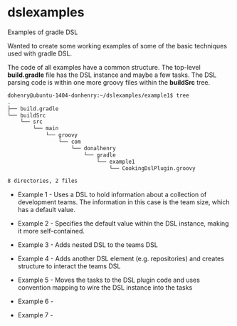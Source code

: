 dslexamples
======================
Examples of gradle DSL

Wanted to create some working examples of some of the basic techniques used with gradle DSL.

The code of all examples have a common structure.  The top-level **build.gradle** file has the DSL instance and maybe a few tasks.  The DSL parsing code is within one more groovy files within the **buildSrc** tree.

```bash
dohenry@ubuntu-1404-donhenry:~/dslexamples/example1$ tree
.
├── build.gradle
└── buildSrc
    └── src
        └── main
            └── groovy
                └── com
                    └── donalhenry
                        └── gradle
                            └── example1
                                └── CookingDslPlugin.groovy

8 directories, 2 files
```


- Example 1 - Uses a DSL to hold information about a collection of development teams.  The information in this case is the team size, which has a default value.

- Example 2 - Specifies the default value within the DSL instance, making it more self-contained.

- Example 3 - Adds nested DSL to the teams DSL

- Example 4 - Adds another DSL element (e.g. repositories) and creates structure to interact the teams DSL

- Example 5 - Moves the tasks to the DSL plugin code and uses convention mapping to wire the DSL instance into the tasks

- Example 6 -

- Example 7 -
